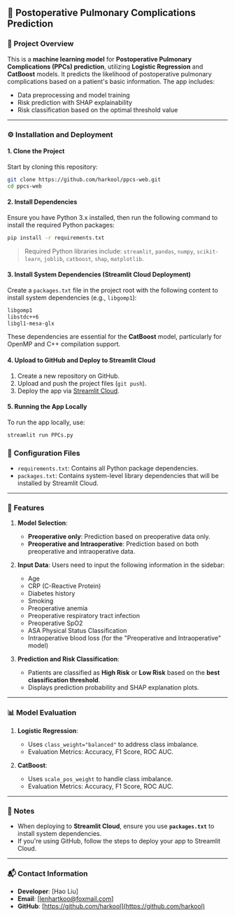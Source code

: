

## 🏥 **Postoperative Pulmonary Complications Prediction**

### 🚀 Project Overview

This is a **machine learning model** for **Postoperative Pulmonary Complications (PPCs) prediction**, utilizing **Logistic Regression** and **CatBoost** models. It predicts the likelihood of postoperative pulmonary complications based on a patient's basic information. The app includes:

* Data preprocessing and model training
* Risk prediction with SHAP explainability
* Risk classification based on the optimal threshold value

---

### ⚙️ **Installation and Deployment**

#### 1. **Clone the Project**

Start by cloning this repository:

```bash
git clone https://github.com/harkool/ppcs-web.git
cd ppcs-web
```

#### 2. **Install Dependencies**

Ensure you have Python 3.x installed, then run the following command to install the required Python packages:

```bash
pip install -r requirements.txt
```

> Required Python libraries include: `streamlit`, `pandas`, `numpy`, `scikit-learn`, `joblib`, `catboost`, `shap`, `matplotlib`.

#### 3. **Install System Dependencies (Streamlit Cloud Deployment)**

Create a `packages.txt` file in the project root with the following content to install system dependencies (e.g., `libgomp1`):

```txt
libgomp1
libstdc++6
libgl1-mesa-glx
```

These dependencies are essential for the **CatBoost** model, particularly for OpenMP and C++ compilation support.

#### 4. **Upload to GitHub and Deploy to Streamlit Cloud**

1. Create a new repository on GitHub.
2. Upload and push the project files (`git push`).
3. Deploy the app via [Streamlit Cloud](https://share.streamlit.io).

#### 5. **Running the App Locally**

To run the app locally, use:

```bash
streamlit run PPCs.py
```

### 🔑 **Configuration Files**

* `requirements.txt`: Contains all Python package dependencies.
* `packages.txt`: Contains system-level library dependencies that will be installed by Streamlit Cloud.

---

### 🔧 **Features**

1. **Model Selection**:

   * **Preoperative only**: Prediction based on preoperative data only.
   * **Preoperative and Intraoperative**: Prediction based on both preoperative and intraoperative data.

2. **Input Data**:
   Users need to input the following information in the sidebar:

   * Age
   * CRP (C-Reactive Protein)
   * Diabetes history
   * Smoking
   * Preoperative anemia
   * Preoperative respiratory tract infection
   * Preoperative SpO2
   * ASA Physical Status Classification
   * Intraoperative blood loss (for the "Preoperative and Intraoperative" model)

3. **Prediction and Risk Classification**:

   * Patients are classified as **High Risk** or **Low Risk** based on the **best classification threshold**.
   * Displays prediction probability and SHAP explanation plots.

---

### 📊 **Model Evaluation**

1. **Logistic Regression**:

   * Uses `class_weight="balanced"` to address class imbalance.
   * Evaluation Metrics: Accuracy, F1 Score, ROC AUC.

2. **CatBoost**:

   * Uses `scale_pos_weight` to handle class imbalance.
   * Evaluation Metrics: Accuracy, F1 Score, ROC AUC.

---

### 📝 **Notes**

* When deploying to **Streamlit Cloud**, ensure you use **`packages.txt`** to install system dependencies.
* If you're using GitHub, follow the steps to deploy your app to Streamlit Cloud.

---

### 📬 **Contact Information**

* **Developer**: \[Hao Liu]
* **Email**: \[lenhartkoo@foxmail.com]
* **GitHub**: [https://github.com/harkool](https://github.com/harkool)

